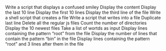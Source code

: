 Write a script that displays a confused smiley
Display the content
Display the last 10 line
Display the first 10 lines
Display the third line of the file
Write a shell script that creates a file
Write a script that writes into a file
Duplicate last line
Delete all the regular js files
Count the number of directories
Display the 10 newest files
Take a list of wortds as input
Display lines containing the pattern “root” from the file
Display the number of lines that contain the pattern “bin” in the file
Display lines containing the pattern “root” and 3 lines after them in the file
